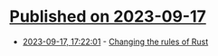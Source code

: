 # [Published on 2023-09-17](index.md)

* [2023-09-17, 17:22:01](https://lobste.rs/s/tfsr57/changing_rules_rust) - [Changing the rules of Rust](https://without.boats/blog/changing-the-rules-of-rust/)

